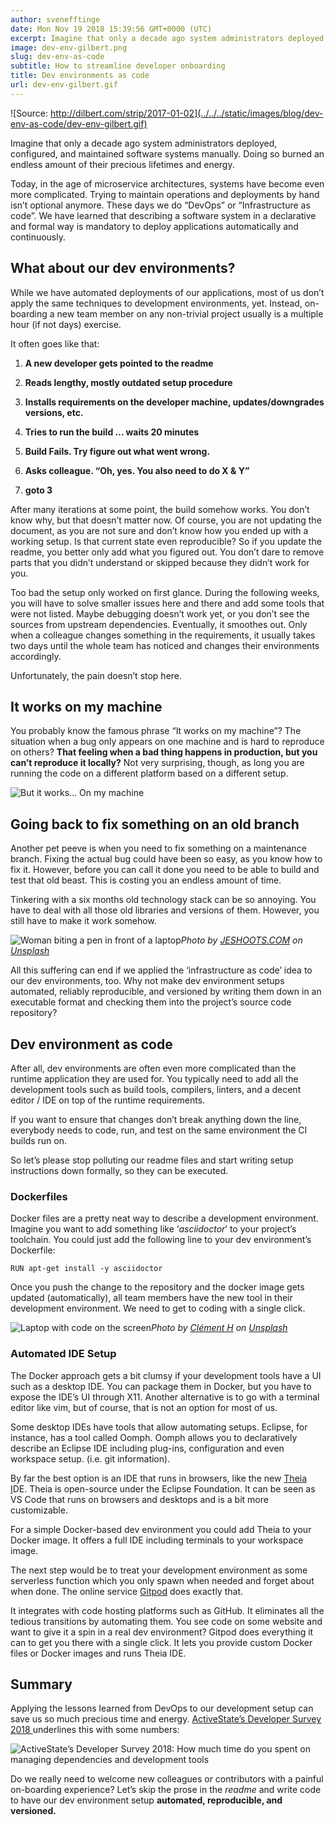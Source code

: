 ```yaml
---
author: svenefftinge
date: Mon Nov 19 2018 15:39:56 GMT+0000 (UTC)
excerpt: Imagine that only a decade ago system administrators deployed, configured, and maintained software systems manually.
image: dev-env-gilbert.png
slug: dev-env-as-code
subtitle: How to streamline developer onboarding
title: Dev environments as code
url: dev-env-gilbert.gif
---
```


<script context="module">
  export const prerender = true;
</script>

![Source: http://dilbert.com/strip/2017-01-02](../../../static/images/blog/dev-env-as-code/dev-env-gilbert.gif)

Imagine that only a decade ago system administrators deployed, configured, and maintained software systems manually. Doing so burned an endless amount of their precious lifetimes and energy.

Today, in the age of microservice architectures, systems have become even more complicated. Trying to maintain operations and deployments by hand isn’t optional anymore. These days we do “DevOps” or “Infrastructure as code”. We have learned that describing a software system in a declarative and formal way is mandatory to deploy applications automatically and continuously.

## **What about our dev environments?**

While we have automated deployments of our applications, most of us don’t apply the same techniques to development environments, yet. Instead, on-boarding a new team member on any non-trivial project usually is a multiple hour (if not days) exercise.

It often goes like that:

1. **A new developer gets pointed to the readme**

1. **Reads lengthy, mostly outdated setup procedure**

1. **Installs requirements on the developer machine,
   updates/downgrades versions, etc.**

1. **Tries to run the build … waits 20 minutes**

1. **Build Fails. Try figure out what went wrong.**

1. **Asks colleague. “Oh, yes. You also need to do X & Y”**

1. **goto 3**

After many iterations at some point, the build somehow works. You don’t know why, but that doesn’t matter now. Of course, you are not updating the document, as you are not sure and don’t know how you ended up with a working setup. Is that current state even reproducible? So if you update the readme, you better only add what you figured out. You don’t dare to remove parts that you didn’t understand or skipped because they didn’t work for you.

Too bad the setup only worked on first glance. During the following weeks, you will have to solve smaller issues here and there and add some tools that were not listed. Maybe debugging doesn’t work yet, or you don’t see the sources from upstream dependencies. Eventually, it smoothes out. Only when a colleague changes something in the requirements, it usually takes two days until the whole team has noticed and changes their environments accordingly.

Unfortunately, the pain doesn’t stop here.

## **It works on my machine**

You probably know the famous phrase “It works on my machine”? The situation when a bug only appears on one machine and is hard to reproduce on others? **That feeling when a bad thing happens in production, but you can’t reproduce it locally?** Not very surprising, though, as long you are running the code on a different platform based on a different setup.

![But it works... On my machine](https://cdn-images-1.medium.com/max/2000/1*I3-fRXyMaZDfesAxyA2eKw.jpeg)

## **Going back to fix something on an old branch**

Another pet peeve is when you need to fix something on a maintenance branch. Fixing the actual bug could have been so easy, as you know how to fix it. However, before you can call it done you need to be able to build and test that old beast. This is costing you an endless amount of time.

Tinkering with a six months old technology stack can be so annoying. You have to deal with all those old libraries and versions of them. However, you still have to make it work somehow.

![Woman biting a pen in front of a laptop](../../../static/images/blog/dev-env-as-code/jeeshoots.jpeg)_Photo by [JESHOOTS.COM](https://unsplash.com/@jeshoots?utm_source=medium&utm_medium=referral) on [Unsplash](https://unsplash.com?utm_source=medium&utm_medium=referral)_

All this suffering can end if we applied the ‘infrastructure as code’ idea to our dev environments, too. Why not make dev environment setups automated, reliably reproducible, and versioned by writing them down in an executable format and checking them into the project’s source code repository?

## **Dev environment as code**

After all, dev environments are often even more complicated than the runtime application they are used for. You typically need to add all the development tools such as build tools, compilers, linters, and a decent editor / IDE on top of the runtime requirements.

If you want to ensure that changes don’t break anything down the line, everybody needs to code, run, and test on the same environment the CI builds run on.

So let’s please stop polluting our readme files and start writing setup instructions down formally, so they can be executed.

### Dockerfiles

Docker files are a pretty neat way to describe a development environment. Imagine you want to add something like ‘_asciidoctor_’ to your project’s toolchain. You could just add the following line to your dev environment’s Dockerfile:

    RUN apt-get install -y asciidoctor

Once you push the change to the repository and the docker image gets updated (automatically), all team members have the new tool in their development environment. We need to get to coding with a single click.

![Laptop with code on the screen](../../../static/images/blog/dev-env-as-code/clement-h.jpeg)_Photo by [Clément H](https://unsplash.com/@clemhlrdt?utm_source=medium&utm_medium=referral) on [Unsplash](https://unsplash.com?utm_source=medium&utm_medium=referral)_

### **Automated IDE Setup**

The Docker approach gets a bit clumsy if your development tools have a UI such as a desktop IDE. You can package them in Docker, but you have to expose the IDE’s UI through X11. Another alternative is to go with a terminal editor like vim, but of course, that is not an option for most of us.

Some desktop IDEs have tools that allow automating setups. Eclipse, for instance, has a tool called Oomph. Oomph allows you to declaratively describe an Eclipse IDE including plug-ins, configuration and even workspace setup. (i.e. git information).

By far the best option is an IDE that runs in browsers, like the new [Theia I](https://theia-ide.org)DE. Theia is open-source under the Eclipse Foundation. It can be seen as VS Code that runs on browsers and desktops and is a bit more customizable.

For a simple Docker-based dev environment you could add Theia to your Docker image. It offers a full IDE including terminals to your workspace image.

The next step would be to treat your development environment as some serverless function which you only spawn when needed and forget about when done. The online service [Gitpod](https://www.gitpod.io) does exactly that.

It integrates with code hosting platforms such as GitHub. It eliminates all the tedious transitions by automating them. You see code on some website and want to give it a spin in a real dev environment? Gitpod does everything it can to get you there with a single click. It lets you provide custom Docker files or Docker images and runs Theia IDE.

## **Summary**

Applying the lessons learned from DevOps to our development setup can save us so much precious time and energy. <a class="no-nowrap" href="https://www.activestate.com/developer-survey-2018-open-source-runtime-pains/">ActiveState’s Developer Survey 2018 </a> underlines this with some numbers:

![ActiveState’s Developer Survey 2018: How much time do you spent on managing dependencies and development tools](https://cdn-images-1.medium.com/max/3200/1*Vvl3N-1hDANiy15Pc9xeiQ.png)

Do we really need to welcome new colleagues or contributors with a painful on-boarding experience? Let’s skip the prose in the _readme_ and write code to have our dev environment setup **automated, reproducible, and versioned.**
